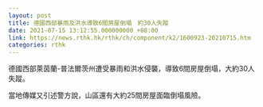 ```yaml
---
layout: post
title: 德國西部暴雨及洪水導致6間房屋倒塌　約30人失蹤
date: 2021-07-15 13:12:55.000000000 +08:00
link: https://news.rthk.hk/rthk/ch/component/k2/1600923-20210715.htm
categories: rthk
---
```


德國西部萊茵蘭-普法爾茨州遭受暴雨和洪水侵襲，導致6間房屋倒塌，大約30人失蹤。

當地傳媒又引述警方說，山區還有大約25間房屋面臨倒塌風險。
